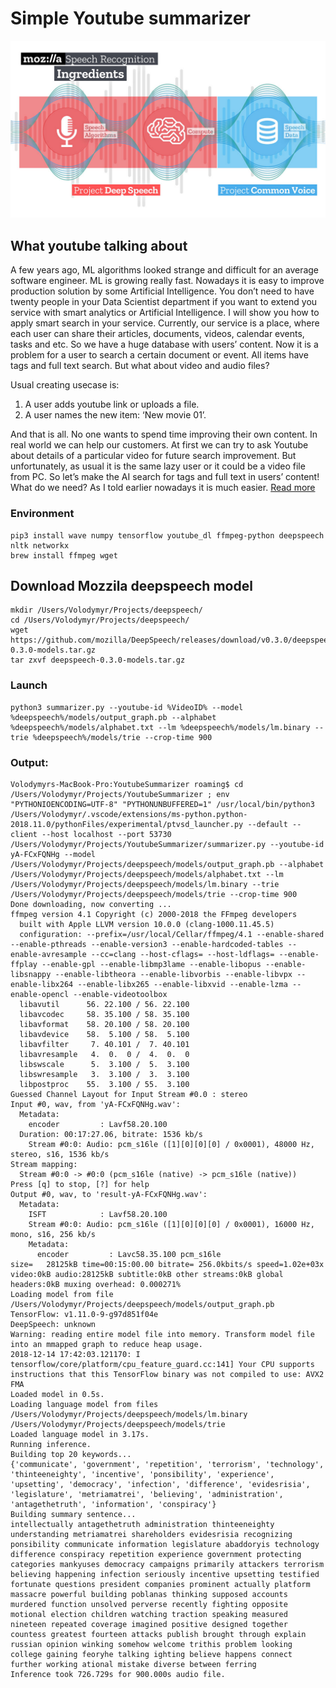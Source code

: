 # Simple Youtube summarizer
![CopyFinder UI](https://raw.githubusercontent.com/VolodymyrPavliukevych/YoutubeSummarizer/master/mozilla-deepspeech%402x.png)

## What youtube talking about
A few years ago, ML algorithms looked strange and difficult for an average software engineer. ML is growing really fast. Nowadays it is easy to improve production solution by some Artificial Intelligence. You don’t need to have twenty people in your Data Scientist department if you want to extend you service with smart analytics or Artificial Intelligence.
I will show you how to apply smart search in your service.
Currently, our service is a place, where each user can share their articles, documents, videos, calendar events, tasks and etc. So we have a huge database with users’ content. Now it is a problem for a user to search a certain document or event. All items have tags and full text search. But what about video and audio files?

Usual creating usecase is:
1) A user adds youtube link or uploads a file.
2) A user names the new item: ‘New movie 01’.

And that is all. No one wants to spend time improving their own content.
In real world we can help our customers. At first we can try to ask Youtube about details of a particular video for future search improvement. But unfortunately, as usual it is the same lazy user or it could be a video file from PC.
So let’s make the AI search for tags and full text in users’ content!
What do we need? As I told earlier nowadays it is much easier.
[Read more](https://www.octadero.com/2018/12/21/what-youtube-talking-about/)


### Environment
```
pip3 install wave numpy tensorflow youtube_dl ffmpeg-python deepspeech nltk networkx 
brew install ffmpeg wget
```

## Download Mozzila deepspeech model
```
mkdir /Users/Volodymyr/Projects/deepspeech/
cd /Users/Volodymyr/Projects/deepspeech/
wget https://github.com/mozilla/DeepSpeech/releases/download/v0.3.0/deepspeech-0.3.0-models.tar.gz
tar zxvf deepspeech-0.3.0-models.tar.gz
```

### Launch 
```
python3 summarizer.py --youtube-id %VideoID% --model %deepspeech%/models/output_graph.pb --alphabet %deepspeech%/models/alphabet.txt --lm %deepspeech%/models/lm.binary --trie %deepspeech%/models/trie --crop-time 900
```
### Output:
```
Volodymyrs-MacBook-Pro:YoutubeSummarizer roaming$ cd /Users/Volodymyr/Projects/YoutubeSummarizer ; env "PYTHONIOENCODING=UTF-8" "PYTHONUNBUFFERED=1" /usr/local/bin/python3 /Users/Volodymyr/.vscode/extensions/ms-python.python-2018.11.0/pythonFiles/experimental/ptvsd_launcher.py --default --client --host localhost --port 53730 /Users/Volodymyr/Projects/YoutubeSummarizer/summarizer.py --youtube-id yA-FCxFQNHg --model /Users/Volodymyr/Projects/deepspeech/models/output_graph.pb --alphabet /Users/Volodymyr/Projects/deepspeech/models/alphabet.txt --lm /Users/Volodymyr/Projects/deepspeech/models/lm.binary --trie /Users/Volodymyr/Projects/deepspeech/models/trie --crop-time 900
Done downloading, now converting ...
ffmpeg version 4.1 Copyright (c) 2000-2018 the FFmpeg developers
  built with Apple LLVM version 10.0.0 (clang-1000.11.45.5)
  configuration: --prefix=/usr/local/Cellar/ffmpeg/4.1 --enable-shared --enable-pthreads --enable-version3 --enable-hardcoded-tables --enable-avresample --cc=clang --host-cflags= --host-ldflags= --enable-ffplay --enable-gpl --enable-libmp3lame --enable-libopus --enable-libsnappy --enable-libtheora --enable-libvorbis --enable-libvpx --enable-libx264 --enable-libx265 --enable-libxvid --enable-lzma --enable-opencl --enable-videotoolbox
  libavutil      56. 22.100 / 56. 22.100
  libavcodec     58. 35.100 / 58. 35.100
  libavformat    58. 20.100 / 58. 20.100
  libavdevice    58.  5.100 / 58.  5.100
  libavfilter     7. 40.101 /  7. 40.101
  libavresample   4.  0.  0 /  4.  0.  0
  libswscale      5.  3.100 /  5.  3.100
  libswresample   3.  3.100 /  3.  3.100
  libpostproc    55.  3.100 / 55.  3.100
Guessed Channel Layout for Input Stream #0.0 : stereo
Input #0, wav, from 'yA-FCxFQNHg.wav':
  Metadata:
    encoder         : Lavf58.20.100
  Duration: 00:17:27.06, bitrate: 1536 kb/s
    Stream #0:0: Audio: pcm_s16le ([1][0][0][0] / 0x0001), 48000 Hz, stereo, s16, 1536 kb/s
Stream mapping:
  Stream #0:0 -> #0:0 (pcm_s16le (native) -> pcm_s16le (native))
Press [q] to stop, [?] for help
Output #0, wav, to 'result-yA-FCxFQNHg.wav':
  Metadata:
    ISFT            : Lavf58.20.100
    Stream #0:0: Audio: pcm_s16le ([1][0][0][0] / 0x0001), 16000 Hz, mono, s16, 256 kb/s
    Metadata:
      encoder         : Lavc58.35.100 pcm_s16le
size=   28125kB time=00:15:00.00 bitrate= 256.0kbits/s speed=1.02e+03x
video:0kB audio:28125kB subtitle:0kB other streams:0kB global headers:0kB muxing overhead: 0.000271%
Loading model from file /Users/Volodymyr/Projects/deepspeech/models/output_graph.pb
TensorFlow: v1.11.0-9-g97d851f04e
DeepSpeech: unknown
Warning: reading entire model file into memory. Transform model file into an mmapped graph to reduce heap usage.
2018-12-14 17:42:03.121170: I tensorflow/core/platform/cpu_feature_guard.cc:141] Your CPU supports instructions that this TensorFlow binary was not compiled to use: AVX2 FMA
Loaded model in 0.5s.
Loading language model from files /Users/Volodymyr/Projects/deepspeech/models/lm.binary /Users/Volodymyr/Projects/deepspeech/models/trie
Loaded language model in 3.17s.
Running inference.
Building top 20 keywords...
{'communicate', 'government', 'repetition', 'terrorism', 'technology', 'thinteeneighty', 'incentive', 'ponsibility', 'experience', 'upsetting', 'democracy', 'infection', 'difference', 'evidesrisia', 'legislature', 'metriamatrei', 'believing', 'administration', 'antagethetruth', 'information', 'conspiracy'}
Building summary sentence...
intellectually antagethetruth administration thinteeneighty understanding metriamatrei shareholders evidesrisia recognizing ponsibility communicate information legislature abaddoryis technology difference conspiracy repetition experience government protecting categories mankyuses democracy campaigns primarily attackers terrorism believing happening infection seriously incentive upsetting testified fortunate questions president companies prominent actually platform massacre powerful building poblanas thinking supposed accounts murdered function unsolved perverse recently fighting opposite motional election children watching traction speaking measured nineteen repeated coverage imagined positive designed together countess greatest fourteen attacks publish brought through explain russian opinion winking somehow welcome trithis problem looking college gaining feoryhe talking ighting believe happens connect further working ational mistake diverse between ferring
Inference took 726.729s for 900.000s audio file.
```
